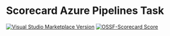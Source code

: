 # Scorecard Azure Pipelines Task

[![Visual Studio Marketplace Version][1]][2]
[![OSSF-Scorecard Score][3]][4]

[1]: https://img.shields.io/visual-studio-marketplace/v/JamieMagee.scorecard?style=for-the-badge
[2]: https://marketplace.visualstudio.com/items?itemName=JamieMagee.scorecard
[3]: https://img.shields.io/ossf-scorecard/github.com/JamieMagee/scorecard-azure-pipelines-task?style=for-the-badge
[4]: https://scorecard.dev/viewer/?uri=github.com/JamieMagee/scorecard-azure-pipelines-task